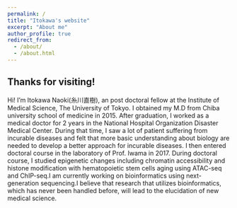 ```yaml
---
permalink: /
title: "Itokawa's website"
excerpt: "About me"
author_profile: true
redirect_from: 
  - /about/
  - /about.html
---
```

## Thanks for visiting! ##
Hi! I’m Itokawa Naoki(糸川直樹), an post doctoral fellow at the Institute of Medical Science, The University of Tokyo.
I obtained my M.D from Chiba university school of medicine in 2015. After graduation, I worked as a medical doctor for 2 years in the National Hospital Organization Disaster Medical Center. During that time, I saw a lot of patient suffering from incurable diseases and felt that more basic understanding about biology are needed to develop a better approach for incurable diseases. I then entered doctoral course in the laboratory of Prof. Iwama in 2017. During doctoral course, I studied epigenetic changes including chromatin accessibility and histone modification with hematopoietic stem cells aging using ATAC-seq and ChIP-seq.I am currently working on bioinformatics using next-generation sequencing.I believe that research that utilizes bioinformatics, which has never been handled before, will lead to the elucidation of new medical science.
